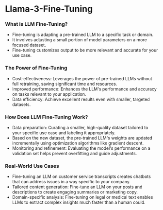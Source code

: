 # Llama-3-Fine-Tuning

### What is LLM Fine-Tuning?

- Fine-tuning is adapting a pre-trained LLM to a specific task or domain.
- It involves adjusting a small portion of model parameters on a more focused dataset.
- Fine-tuning customizes output to be more relevant and accurate for your use case.

### The Power of Fine-Tuning

- Cost-effectiveness: Leverages the power of pre-trained LLMs without full retraining, saving significant time and resources.
- Improved performance: Enhances the LLM's performance and accuracy on tasks relevant to your application.
- Data efficiency: Achieve excellent results even with smaller, targeted datasets.

### How Does LLM Fine-Tuning Work?

- Data preparation: Curating a smaller, high-quality dataset tailored to your specific use case and labeling it appropriately.
- Based on the new dataset, the pre-trained LLM's weights are updated incrementally using optimization algorithms like gradient descent.
- Monitoring and refinement: Evaluating the model's performance on a validation set helps prevent overfitting and guide adjustments.

### Real-World Use Cases
- Fine-tuning an LLM on customer service transcripts creates chatbots that can address issues in a way specific to your company.
- Tailored content generation: Fine-tune an LLM on your posts and descriptions to create engaging summaries or marketing copy.
- Domain-specific analysis: Fine-tuning on legal or medical text enables LLMs to extract complex insights much faster than a human could.
